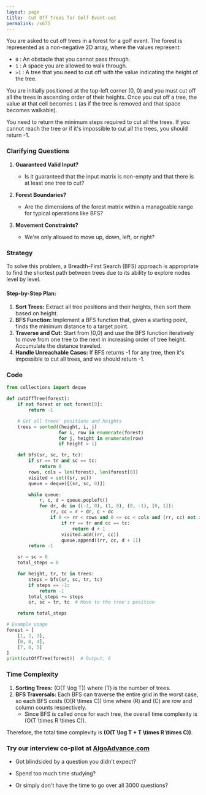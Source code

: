 ```yaml
---
layout: page
title:  Cut Off Trees for Golf Event-out
permalink: /s675
---
```


You are asked to cut off trees in a forest for a golf event. The forest is represented as a non-negative 2D array, where the values represent:

- `0` : An obstacle that you cannot pass through.
- `1` : A space you are allowed to walk through.
- `>1` : A tree that you need to cut off with the value indicating the height of the tree.

You are initially positioned at the top-left corner (0, 0) and you must cut off all the trees in ascending order of their heights. Once you cut off a tree, the value at that cell becomes `1` (as if the tree is removed and that space becomes walkable).

You need to return the minimum steps required to cut all the trees. If you cannot reach the tree or if it's impossible to cut all the trees, you should return -1.

### Clarifying Questions

1. **Guaranteed Valid Input?**
   - Is it guaranteed that the input matrix is non-empty and that there is at least one tree to cut?
   
2. **Forest Boundaries?**
   - Are the dimensions of the forest matrix within a manageable range for typical operations like BFS?

3. **Movement Constraints?**
   - We're only allowed to move up, down, left, or right?

### Strategy

To solve this problem, a Breadth-First Search (BFS) approach is appropriate to find the shortest path between trees due to its ability to explore nodes level by level.

#### Step-by-Step Plan:

1. **Sort Trees:** Extract all tree positions and their heights, then sort them based on height.
2. **BFS Function:** Implement a BFS function that, given a starting point, finds the minimum distance to a target point.
3. **Traverse and Cut:** Start from (0,0) and use the BFS function iteratively to move from one tree to the next in increasing order of tree height. Accumulate the distance traveled.
4. **Handle Unreachable Cases:** If BFS returns -1 for any tree, then it's impossible to cut all trees, and we should return -1.

### Code

```python
from collections import deque

def cutOffTree(forest):
    if not forest or not forest[0]:
        return -1

    # Get all trees' positions and heights
    trees = sorted((height, i, j)
                   for i, row in enumerate(forest)
                   for j, height in enumerate(row)
                   if height > 1)

    def bfs(sr, sc, tr, tc):
        if sr == tr and sc == tc:
            return 0
        rows, cols = len(forest), len(forest[0])
        visited = set((sr, sc))
        queue = deque([(sr, sc, 0)])

        while queue:
            r, c, d = queue.popleft()
            for dr, dc in ((-1, 0), (1, 0), (0, -1), (0, 1)):
                rr, cc = r + dr, c + dc
                if 0 <= rr < rows and 0 <= cc < cols and (rr, cc) not in visited and forest[rr][cc] != 0:
                    if rr == tr and cc == tc:
                        return d + 1
                    visited.add((rr, cc))
                    queue.append((rr, cc, d + 1))
        return -1

    sr = sc = 0
    total_steps = 0

    for height, tr, tc in trees:
        steps = bfs(sr, sc, tr, tc)
        if steps == -1:
            return -1
        total_steps += steps
        sr, sc = tr, tc  # Move to the tree's position

    return total_steps

# Example usage
forest = [
    [1, 2, 3],
    [0, 0, 4],
    [7, 6, 5]
]
print(cutOffTree(forest))  # Output: 6
```

### Time Complexity

1. **Sorting Trees:** \(O(T \log T)\) where \(T\) is the number of trees.
2. **BFS Traversals:** Each BFS can traverse the entire grid in the worst case, so each BFS costs \(O(R \times C)\) time where \(R\) and \(C\) are row and column counts respectively. 
   - Since BFS is called once for each tree, the overall time complexity is \(O(T \times R \times C)\).

Therefore, the total time complexity is **\(O(T \log T + T \times R \times C)\)**.


### Try our interview co-pilot at [AlgoAdvance.com](https://algoAdvance.com)

- Got blindsided by a question you didn't expect?

- Spend too much time studying?

- Or simply don't have the time to go over all 3000 questions?

